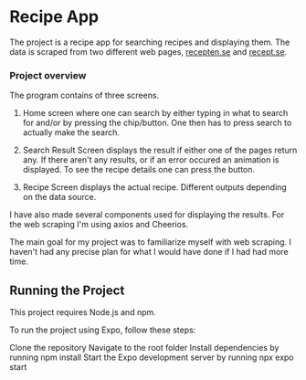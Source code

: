 # Recipe App

The project is a recipe app for searching recipes and displaying them. The data is scraped from two different web pages, [recepten.se](recept.se) and [recept.se](recept.se).

### Project overview

The program contains of three screens.

1. Home screen where one can search by either typing in what to search for and/or by pressing the chip/button. One then has to press search to actually make the search.

2. Search Result Screen displays the result if either one of the pages return any. If there aren't any results, or if an error occured an animation is displayed. To see the recipe details one can press the button.

3. Recipe Screen displays the actual recipe. Different outputs depending on the data source.

I have also made several components used for displaying the results. For the web scraping I'm using axios and Cheerios.

The main goal for my project was to familiarize myself with web scraping. I haven't had any precise plan for what I would have done if I had had more time.

## Running the Project

This project requires Node.js and npm.

To run the project using Expo, follow these steps:

Clone the repository
Navigate to the root folder
Install dependencies by running npm install
Start the Expo development server by running npx expo start
